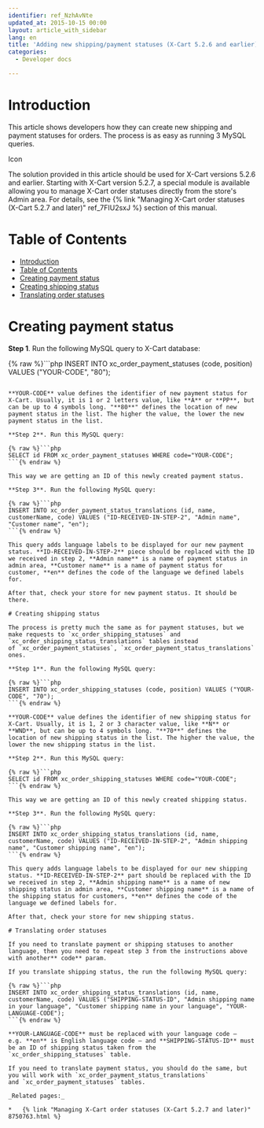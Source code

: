 ```yaml
---
identifier: ref_NzhAvNte
updated_at: 2015-10-15 00:00
layout: article_with_sidebar
lang: en
title: 'Adding new shipping/payment statuses (X-Cart 5.2.6 and earlier)'
categories:
  - Developer docs

---
```



# Introduction

This article shows developers how they can create new shipping and payment statuses for orders. The process is as easy as running 3 MySQL queries.

Icon

The solution provided in this article should be used for X-Cart versions 5.2.6 and earlier. Starting with X-Cart version 5.2.7, a special module is available allowing you to manage X-Cart order statuses directly from the store's Admin area. For details, see the {% link "Managing X-Cart order statuses (X-Cart 5.2.7 and later)" ref_7FIU2sxJ %} section of this manual.

# Table of Contents

*   [Introduction](#introduction)
*   [Table of Contents](#table-of-contents)
*   [Creating payment status](#creating-payment-status)
*   [Creating shipping status](#creating-shipping-status)
*   [Translating order statuses](#translating-order-statuses)

# Creating payment status

**Step 1**. Run the following MySQL query to X-Cart database:

{% raw %}```php
INSERT INTO xc_order_payment_statuses (code, position) VALUES ("YOUR-CODE", "80");
```{% endraw %}

**YOUR-CODE** value defines the identifier of new payment status for X-Cart. Usually, it is 1 or 2 letters value, like **A** or **PP**, but can be up to 4 symbols long. "**80**" defines the location of new payment status in the list. The higher the value, the lower the new payment status in the list.

**Step 2**. Run this MySQL query:

{% raw %}```php
SELECT id FROM xc_order_payment_statuses WHERE code="YOUR-CODE";
```{% endraw %}

This way we are getting an ID of this newly created payment status.

**Step 3**. Run the following MySQL query:

{% raw %}```php
INSERT INTO xc_order_payment_status_translations (id, name, customerName, code) VALUES ("ID-RECEIVED-IN-STEP-2", "Admin name", "Customer name", "en");
```{% endraw %}

This query adds language labels to be displayed for our new payment status. **ID-RECEIVED-IN-STEP-2** piece should be replaced with the ID we received in step 2, **Admin name** is a name of payment status in admin area, **Customer name** is a name of payment status for customer, **en** defines the code of the language we defined labels for.

After that, check your store for new payment status. It should be there.

# Creating shipping status

The process is pretty much the same as for payment statuses, but we make requests to `xc_order_shipping_statuses` and `xc_order_shipping_status_translations` tables instead of `xc_order_payment_statuses`, `xc_order_payment_status_translations` ones.

**Step 1**. Run the following MySQL query:

{% raw %}```php
INSERT INTO xc_order_shipping_statuses (code, position) VALUES ("YOUR-CODE", "70");
```{% endraw %}

**YOUR-CODE** value defines the identifier of new shipping status for X-Cart. Usually, it is 1, 2 or 3 character value, like **N** or **WND**, but can be up to 4 symbols long. "**70**" defines the location of new shipping status in the list. The higher the value, the lower the new shipping status in the list.

**Step 2**. Run this MySQL query:

{% raw %}```php
SELECT id FROM xc_order_shipping_statuses WHERE code="YOUR-CODE";
```{% endraw %}

This way we are getting an ID of this newly created shipping status.

**Step 3**. Run the following MySQL query:

{% raw %}```php
INSERT INTO xc_order_shipping_status_translations (id, name, customerName, code) VALUES ("ID-RECEIVED-IN-STEP-2", "Admin shipping name", "Customer shipping name", "en");
```{% endraw %}

This query adds language labels to be displayed for our new shipping status. **ID-RECEIVED-IN-STEP-2** part should be replaced with the ID we received in step 2, **Admin shipping name** is a name of new shipping status in admin area, **Customer shipping name** is a name of the shipping status for customers, **en** defines the code of the language we defined labels for.

After that, check your store for new shipping status.

# Translating order statuses

If you need to translate payment or shipping statuses to another language, then you need to repeat step 3 from the instructions above with another** code** param.

If you translate shipping status, the run the following MySQL query: 

{% raw %}```php
INSERT INTO xc_order_shipping_status_translations (id, name, customerName, code) VALUES ("SHIPPING-STATUS-ID", "Admin shipping name in your language", "Customer shipping name in your language", "YOUR-LANGUAGE-CODE");
```{% endraw %}

**YOUR-LANGUAGE-CODE** must be replaced with your language code – e.g. **en** is English language code – and **SHIPPING-STATUS-ID** must be an ID of shipping status taken from the `xc_order_shipping_statuses` table.

If you need to translate payment status, you should do the same, but you will work with `xc_order_payment_status_translations` and `xc_order_payment_statuses` tables.

_Related pages:_

*   {% link "Managing X-Cart order statuses (X-Cart 5.2.7 and later)" 8750763.html %}